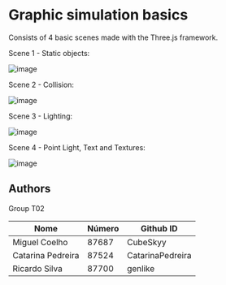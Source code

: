 # Graphic simulation basics

Consists of 4 basic scenes made with the Three.js framework.

Scene 1 - Static objects:

![image](https://user-images.githubusercontent.com/16226383/174674111-f41a659d-1239-4cbc-bfeb-77d608b6e9d6.png)

Scene 2 - Collision:

![image](https://user-images.githubusercontent.com/16226383/174674248-e0f1bd38-99f2-44bf-87e8-df39a9f944f1.png)

Scene 3 - Lighting:

![image](https://user-images.githubusercontent.com/16226383/174674390-2c786cfd-444f-442b-b197-4fceff381116.png)

Scene 4 - Point Light, Text and Textures:

![image](https://user-images.githubusercontent.com/16226383/174675601-124648e1-9e73-4546-ad4e-e7fe9f8cb781.png)

## Authors

Group T02

| Nome              | Número   | Github ID          |
| ----------------- | -------- | ------------------ | 
| Miguel Coelho     | 87687    | CubeSkyy           |
| Catarina Pedreira | 87524    | CatarinaPedreira   |
| Ricardo Silva     | 87700    | genlike            |
